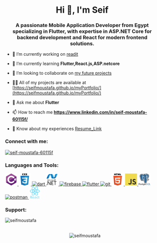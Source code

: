 <h1 align="center">Hi 👋, I'm Seif</h1>
<h3 align="center">A passionate Mobile Application Developer from Egypt specializing in Flutter, with expertise in ASP.NET Core for backend development and React for modern frontend solutions.</h3>

- 🔭 I’m currently working on [readit](https://github.com/seifmoustafa/read_it)

- 🌱 I’m currently learning **Flutter,React.js,ASP.netcore**

- 👯 I’m looking to collaborate on [my future projects](https://github.com/seifmoustafa?tab=repositories)

- 👨‍💻 All of my projects are available at [https://seifmoustafa.github.io/myPortfolio/](https://seifmoustafa.github.io/myPortfolio/)

- 💬 Ask me about **Flutter**

- 📫 How to reach me **https://www.linkedin.com/in/seif-moustafa-60115f/**
  
-  📄 Know about my experiences [Resume_Link](https://drive.google.com/file/d/1N44_aytkYB-V3jzztJYgFn1jGF1PCle-/view?usp=drive_link)

<h3 align="left">Connect with me:</h3>
<p align="left">
<a href="https://linkedin.com/in/seif-moustafa-60115f" target="blank"><img align="center" src="https://raw.githubusercontent.com/rahuldkjain/github-profile-readme-generator/master/src/images/icons/Social/linked-in-alt.svg" alt="seif-moustafa-60115f" height="30" width="40" /></a>
</p>

<h3 align="left">Languages and Tools:</h3>
<p align="left"> <a href="https://www.w3schools.com/cs/" target="_blank" rel="noreferrer"> <img src="https://raw.githubusercontent.com/devicons/devicon/master/icons/csharp/csharp-original.svg" alt="csharp" width="40" height="40"/> </a> <a href="https://www.w3schools.com/css/" target="_blank" rel="noreferrer"> <img src="https://raw.githubusercontent.com/devicons/devicon/master/icons/css3/css3-original-wordmark.svg" alt="css3" width="40" height="40"/> </a> <a href="https://dart.dev" target="_blank" rel="noreferrer"> <img src="https://www.vectorlogo.zone/logos/dartlang/dartlang-icon.svg" alt="dart" width="40" height="40"/> </a> <a href="https://dotnet.microsoft.com/" target="_blank" rel="noreferrer"> <img src="https://raw.githubusercontent.com/devicons/devicon/master/icons/dot-net/dot-net-original-wordmark.svg" alt="dotnet" width="40" height="40"/> </a> <a href="https://firebase.google.com/" target="_blank" rel="noreferrer"> <img src="https://www.vectorlogo.zone/logos/firebase/firebase-icon.svg" alt="firebase" width="40" height="40"/> </a> <a href="https://flutter.dev" target="_blank" rel="noreferrer"> <img src="https://www.vectorlogo.zone/logos/flutterio/flutterio-icon.svg" alt="flutter" width="40" height="40"/> </a> <a href="https://git-scm.com/" target="_blank" rel="noreferrer"> <img src="https://www.vectorlogo.zone/logos/git-scm/git-scm-icon.svg" alt="git" width="40" height="40"/> </a> <a href="https://www.w3.org/html/" target="_blank" rel="noreferrer"> <img src="https://raw.githubusercontent.com/devicons/devicon/master/icons/html5/html5-original-wordmark.svg" alt="html5" width="40" height="40"/> </a> <a href="https://developer.mozilla.org/en-US/docs/Web/JavaScript" target="_blank" rel="noreferrer"> <img src="https://raw.githubusercontent.com/devicons/devicon/master/icons/javascript/javascript-original.svg" alt="javascript" width="40" height="40"/> </a> <a href="https://www.postgresql.org" target="_blank" rel="noreferrer"> <img src="https://raw.githubusercontent.com/devicons/devicon/master/icons/postgresql/postgresql-original-wordmark.svg" alt="postgresql" width="40" height="40"/> </a> <a href="https://postman.com" target="_blank" rel="noreferrer"> <img src="https://www.vectorlogo.zone/logos/getpostman/getpostman-icon.svg" alt="postman" width="40" height="40"/> </a> <a href="https://reactjs.org/" target="_blank" rel="noreferrer"> <img src="https://raw.githubusercontent.com/devicons/devicon/master/icons/react/react-original-wordmark.svg" alt="react" width="40" height="40"/> </a> </p>

<h3 align="left">Support:</h3>
<p><a href="https://www.buymeacoffee.com/seifmoustafa"> <img align="left" src="https://cdn.buymeacoffee.com/buttons/v2/default-yellow.png" height="50" width="210" alt="seifmoustafa" /></a></p><br><br>

<p><img align="center" src="https://github-readme-stats.vercel.app/api/top-langs?username=seifmoustafa&show_icons=true&theme=dark&locale=en&layout=compact" alt="seifmoustafa" /></p>

